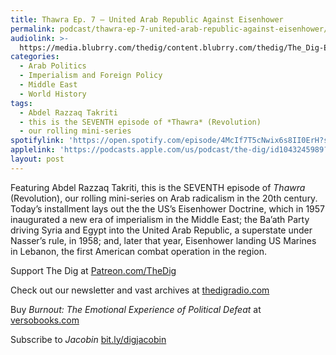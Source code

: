 ```yaml
---
title: Thawra Ep. 7 – United Arab Republic Against Eisenhower
permalink: podcast/thawra-ep-7-united-arab-republic-against-eisenhower/
audiolink: >-
  https://media.blubrry.com/thedig/content.blubrry.com/thedig/The_Dig-EP_441-Takriti.mp3
categories:
  - Arab Politics
  - Imperialism and Foreign Policy
  - Middle East
  - World History
tags:
  - Abdel Razzaq Takriti
  - this is the SEVENTH episode of *Thawra* (Revolution)
  - our rolling mini-series
spotifylink: 'https://open.spotify.com/episode/4McIf7T5cNwix6s8II0ErH?si=082c7069a86a4a67'
applelink: 'https://podcasts.apple.com/us/podcast/the-dig/id1043245989?i=1000652068752'
layout: post
---
```


Featuring Abdel Razzaq Takriti, this is the SEVENTH episode of *Thawra* (Revolution), our rolling mini-series on Arab radicalism in the 20th century. Today’s installment lays out the the US’s Eisenhower Doctrine, which in 1957 inaugurated a new era of imperialism in the Middle East; the Ba’ath Party driving Syria and Egypt into the United Arab Republic, a superstate under Nasser’s rule, in 1958; and, later that year, Eisenhower landing US Marines in Lebanon, the first American combat operation in the region.

Support The Dig at [Patreon.com/TheDig](http://patreon.com/TheDig)

Check out our newsletter and vast archives at [thedigradio.com](http://thedigradio.com)

Buy *Burnout: The Emotional Experience of Political Defeat* at [versobooks.com](http://versobooks.com)

Subscribe to *Jacobin* [bit.ly/digjacobin](http://bit.ly/digjacobin)
